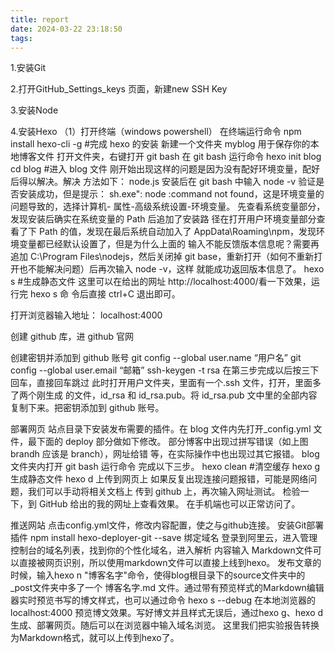 ```yaml
---
title: report
date: 2024-03-22 23:18:50
tags:
---
```

1.安装Git


2.打开GitHub_Settings_keys 页面，新建new SSH Key


3.安装Node

4.安装Hexo
（1）打开终端（windows powershell）
在终端运行命令 npm install hexo-cli -g #完成 hexo 的安装
新建一个文件夹 myblog 用于保存你的本地博客文件
打开文件夹，右键打开 git bash
在 git bash 运行命令
hexo init blog
cd blog #进入 blog 文件
刚开始出现这样的问题是因为没有配好环境变量，配好后得以解决。解决
方法如下：
node.js 安装后在 git bash 中输入 node -v 验证是否安装成功，但是提示：
sh.exe": node :command not found，这是环境变量的问题导致的，选择计算机- 属性-高级系统设置-环境变量。
先查看系统变量部分，发现安装后确实在系统变量的 Path 后追加了安装路
径在打开用户环境变量部分查看了下 Path 的值，发现在最后系统自动加入了
AppData\Roaming\npm，发现环境变量都已经默认设置了，但是为什么上面的
输入不能反馈版本信息呢？需要再追加 C:\Program Files\nodejs，然后关闭掉 git
base，重新打开（如何不重新打开也不能解决问题）后再次输入 node -v，这样
就能成功返回版本信息了。
hexo s #生成静态文件
这里可以在给出的网址 http://localhost:4000/看一下效果，运行完 hexo s 命
令后直接 ctrl+C 退出即可。


打开浏览器输入地址：
localhost:4000


创建 github 库，进 github 官网

创建密钥并添加到 github 账号
git config --global user.name “用户名”
git config --global user.email “邮箱”
ssh-keygen -t rsa
在第三步完成以后按三下回车，直接回车跳过
此时打开用户文件夹，里面有一个.ssh 文件，打开，里面多了两个刚生成
的文件，id_rsa 和 id_rsa.pub。将 id_rsa.pub 文中里的全部内容复制下来。把密钥添加到 github 账号。


部署网页
站点目录下安装发布需要的插件。在 blog 文件内先打开_config.yml 文件，最下面的 deploy 部分做如下修改。
部分博客中出现过拼写错误（如上图 brandh 应该是 branch），网址给错
等，在实际操作中也出现过其它报错。
blog 文件夹内打开 git bash 运行命令
完成以下三步。
hexo clean #清空缓存
hexo g 生成静态文件
hexo d 上传到网页上
如果反复出现连接问题报错，可能是网络问题，我们可以手动将相关文档上
传到 github 上，再次输入网址测试。
检验一下，到 GitHub 给出的我的网址上查看效果。
在手机端也可以正常访问了。



推送网站
点击config.yml文件，修改内容配置，使之与github连接。
安装Git部署插件
npm install hexo-deployer-git --save
绑定域名
登录到阿里云，进入管理控制台的域名列表，找到你的个性化域名，进入解析
内容输入
Markdown文件可以直接被网页识别，所以使用markdown文件可以直接上线到hexo。
发布文章的时候，输入hexo n "博客名字"命令，使得blog根目录下的source文件夹中的_post文件夹中多了一个 博客名字.md 文件。通过带有预览样式的Markdown编辑器实时预览书写的博文样式，也可以通过命令 hexo s --debug 在本地浏览器的localhost:4000 预览博文效果。写好博文并且样式无误后，通过hexo g、hexo d 生成、部署网页。随后可以在浏览器中输入域名浏览。
这里我们把实验报告转换为Markdown格式，就可以上传到hexo了。